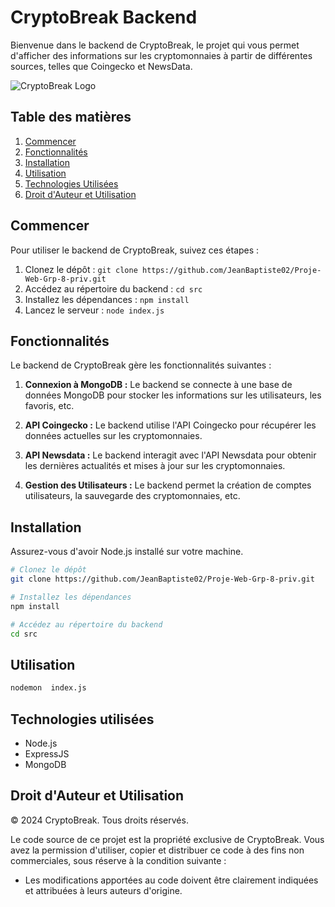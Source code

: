 # CryptoBreak Backend

Bienvenue dans le backend de CryptoBreak, le projet qui vous permet d'afficher des informations sur les cryptomonnaies à partir de différentes sources, telles que Coingecko et NewsData.

![CryptoBreak Logo](project_img.png)

## Table des matières

1. [Commencer](#commencer)
2. [Fonctionnalités](#fonctionnalités)
3. [Installation](#installation)
4. [Utilisation](#utilisation)
5. [Technologies Utilisées](#technologies-utilisées)
6. [Droit d'Auteur et Utilisation](#Droit-d'Auteur-et-Utilisation)

## Commencer

Pour utiliser le backend de CryptoBreak, suivez ces étapes :

1. Clonez le dépôt : `git clone https://github.com/JeanBaptiste02/Proje-Web-Grp-8-priv.git`
2. Accédez au répertoire du backend : `cd src`
3. Installez les dépendances : `npm install`
4. Lancez le serveur : `node index.js`

## Fonctionnalités

Le backend de CryptoBreak gère les fonctionnalités suivantes :

1. **Connexion à MongoDB :** Le backend se connecte à une base de données MongoDB pour stocker les informations sur les utilisateurs, les favoris, etc.

2. **API Coingecko :** Le backend utilise l'API Coingecko pour récupérer les données actuelles sur les cryptomonnaies.

3. **API Newsdata :** Le backend interagit avec l'API Newsdata pour obtenir les dernières actualités et mises à jour sur les cryptomonnaies.

4. **Gestion des Utilisateurs :** Le backend permet la création de comptes utilisateurs, la sauvegarde des cryptomonnaies, etc.

## Installation

Assurez-vous d'avoir Node.js installé sur votre machine.

```bash
# Clonez le dépôt
git clone https://github.com/JeanBaptiste02/Proje-Web-Grp-8-priv.git

# Installez les dépendances
npm install

# Accédez au répertoire du backend
cd src

```

## Utilisation

```bash
nodemon  index.js
```

## Technologies utilisées

- Node.js
- ExpressJS
- MongoDB

## Droit d'Auteur et Utilisation

© 2024 CryptoBreak. Tous droits réservés.

Le code source de ce projet est la propriété exclusive de CryptoBreak. Vous avez la permission d'utiliser, copier et distribuer ce code à des fins non commerciales, sous réserve à la condition suivante :

- Les modifications apportées au code doivent être clairement indiquées et attribuées à leurs auteurs d'origine.
